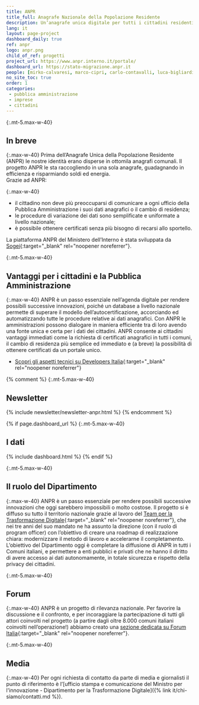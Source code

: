 ```yaml
---
title: ANPR
title_full: Anagrafe Nazionale della Popolazione Residente
description: Un’anagrafe unica digitale per tutti i cittadini residenti negli oltre ottomila Comuni in Italia
lang: it
layout: page-project
dashboard_daily: true
ref: anpr
logo: anpr.png
child_of_ref: progetti
project_url: https://www.anpr.interno.it/portale/
dashboard_url: https://stato-migrazione.anpr.it
people: [mirko-calvaresi, marco-cipri, carlo-contavalli, luca-bigliardi, giuseppe-pasceri, elisabetta-pique]
no_site_toc: true
order: 1
categories:
 - pubblica amministrazione
 - imprese
 - cittadini
---
```


{:.mt-5.max-w-40}
## In breve

{:.max-w-40}
Prima dell’Anagrafe Unica della Popolazione Residente (ANPR) le nostre identità erano disperse in ottomila anagrafi comunali. Il progetto ANPR le sta raccogliendo in una sola anagrafe, guadagnando in efficienza e risparmiando soldi ed energia.  
Grazie ad ANPR:

{:.max-w-40}
* il cittadino non deve più preoccuparsi di comunicare a ogni ufficio della Pubblica Amministrazione i suoi dati anagrafici o il cambio di residenza;
* le procedure di variazione dei dati sono semplificate e uniformate a livello nazionale;
* è possibile ottenere certificati senza più bisogno di recarsi allo sportello.

La piattaforma ANPR del Ministero dell’Interno è stata sviluppata da [Sogei](http://www.sogei.it/){:target="_blank" rel="noopener noreferrer"}.

{:.mt-5.max-w-40}
## Vantaggi per i cittadini e la Pubblica Amministrazione

{:.max-w-40}
ANPR è un passo essenziale nell’agenda digitale per rendere possibili successive innovazioni, poiché un database a livello nazionale permette di superare il modello dell’autocertificazione, accorciando ed automatizzando tutte le procedure relative ai dati anagrafici.
Con ANPR le amministrazioni possono dialogare in maniera efficiente tra di loro avendo una fonte unica e certa per i dati dei cittadini. ANPR consente ai cittadini vantaggi immediati come la richiesta di certificati anagrafici in tutti i comuni, il cambio di residenza più semplice ed immediato e (a breve) la possibilità di ottenere certificati da un portale unico.

* [Scopri gli aspetti tecnici su Developers Italia](https://developers.italia.it/it/anpr/){:target="_blank" rel="noopener noreferrer"}

{% comment %}
{:.mt-5.max-w-40}
## Newsletter

{% include newsletter/newsletter-anpr.html %}
{% endcomment %}

{% if page.dashboard_url %}
{:.mt-5.max-w-40}
## I dati

{% include dashboard.html %}
{% endif %}

{:.mt-5.max-w-40}
## Il ruolo del Dipartimento

{:.max-w-40}
ANPR è un passo essenziale per rendere possibili successive innovazioni che oggi sarebbero impossibili o molto costose. Il progetto si è diffuso su tutto il territorio nazionale grazie al lavoro del [Team per la Trasformazione Digitale](https://teamdigitale.governo.it/){:target="_blank" rel="noopener noreferrer"}, che nei tre anni del suo mandato ne ha assunto la direzione (con il ruolo di program officer) con l’obiettivo di creare una roadmap di realizzazione chiara: modernizzare il metodo di lavoro e accelerarne il completamento.  
L’obiettivo del Dipartimento oggi è completare la diffusione di ANPR in tutti i Comuni italiani, e permettere a enti pubblici e privati che ne hanno il diritto di avere accesso ai dati autonomamente, in totale sicurezza e rispetto della privacy dei cittadini.

{:.mt-5.max-w-40}
## Forum

{:.max-w-40}
ANPR è un progetto di rilevanza nazionale. Per favorire la discussione e il confronto, e per incoraggiare la partecipazione di tutti gli attori coinvolti nel progetto (a partire dagli oltre 8.000 comuni italiani coinvolti nell’operazione!) abbiamo creato una [sezione dedicata su Forum Italia](https://forum.italia.it/c/anpr){:target="_blank" rel="noopener noreferrer"}.

{:.mt-5.max-w-40}
## Media

{:.max-w-40}
Per ogni richiesta di contatto da parte di media e giornalisti il punto di riferimento è l’[ufficio stampa e comunicazione del Ministro per l'innovazione - Dipartimento per la Trasformazione Digitale]({% link it/chi-siamo/contatti.md %}).

